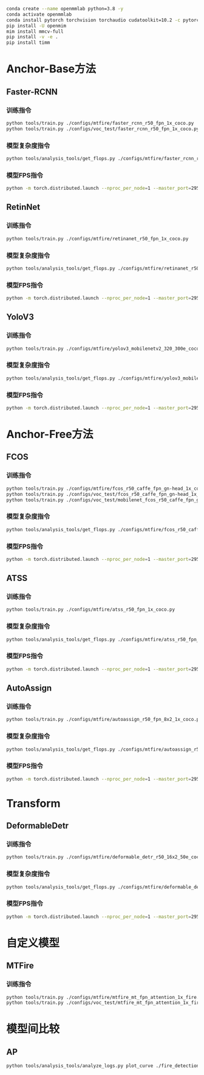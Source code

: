 ```bash
conda create --name openmmlab python=3.8 -y
conda activate openmmlab
conda install pytorch torchvision torchaudio cudatoolkit=10.2 -c pytorch
pip install -U openmim
mim install mmcv-full
pip install -v -e .
pip install timm
```

# Anchor-Base方法

## Faster-RCNN

### 训练指令

```bash
python tools/train.py ./configs/mtfire/faster_rcnn_r50_fpn_1x_coco.py
python tools/train.py ./configs/voc_test/faster_rcnn_r50_fpn_1x_coco.py
```

### 模型复杂度指令

```bash
python tools/analysis_tools/get_flops.py ./configs/mtfire/faster_rcnn_r50_fpn_1x_coco.py --shape 800 1280
```

### 模型FPS指令

```bash
python -m torch.distributed.launch --nproc_per_node=1 --master_port=29500 tools/analysis_tools/benchmark.py ./configs/mtfire/faster_rcnn_r50_fpn_1x_coco.py ./checkpoints/faster_rcnn_r50_fpn_1x_coco_20200130-047c8118.pth --launcher pytorch
```

## RetinNet

### 训练指令

```bash
python tools/train.py ./configs/mtfire/retinanet_r50_fpn_1x_coco.py
```

### 模型复杂度指令

```bash
python tools/analysis_tools/get_flops.py ./configs/mtfire/retinanet_r50_fpn_1x_coco.py --shape 800 1280
```

### 模型FPS指令

```bash
python -m torch.distributed.launch --nproc_per_node=1 --master_port=29500 tools/analysis_tools/benchmark.py ./configs/mtfire/retinanet_r50_fpn_1x_coco.py ./checkpoints/retinanet_r50_fpn_1x_coco_20200130-c2398f9e.pth --launcher pytorch
```

## YoloV3

### 训练指令

```bash
python tools/train.py ./configs/mtfire/yolov3_mobilenetv2_320_300e_coco.py
```

### 模型复杂度指令

```bash
python tools/analysis_tools/get_flops.py ./configs/mtfire/yolov3_mobilenetv2_320_300e_coco.py --shape 800 1280
```

### 模型FPS指令

```bash
python -m torch.distributed.launch --nproc_per_node=1 --master_port=29500 tools/analysis_tools/benchmark.py ./configs/mtfire/yolov3_mobilenetv2_320_300e_coco.py ./checkpoints/yolov3_mobilenetv2_320_300e_coco_20210719_215349-d18dff72.pth --launcher pytorch
```

# Anchor-Free方法

## FCOS

### 训练指令

```bash
python tools/train.py ./configs/mtfire/fcos_r50_caffe_fpn_gn-head_1x_coco.py
python tools/train.py ./configs/voc_test/fcos_r50_caffe_fpn_gn-head_1x_coco.py
python tools/train.py ./configs/voc_test/mobilenet_fcos_r50_caffe_fpn_gn-head_1x_coco.py
```

### 模型复杂度指令

```bash
python tools/analysis_tools/get_flops.py ./configs/mtfire/fcos_r50_caffe_fpn_gn-head_1x_coco.py --shape 800 1280
```

### 模型FPS指令

```bash
python -m torch.distributed.launch --nproc_per_node=1 --master_port=29500 tools/analysis_tools/benchmark.py ./configs/mtfire/fcos_r50_caffe_fpn_gn-head_1x_coco.py ./checkpoints/fcos_r50_caffe_fpn_gn-head_1x_coco-821213aa.pth --launcher pytorch
```

## ATSS

### 训练指令

```bash
python tools/train.py ./configs/mtfire/atss_r50_fpn_1x_coco.py
```

### 模型复杂度指令

```bash
python tools/analysis_tools/get_flops.py ./configs/mtfire/atss_r50_fpn_1x_coco.py --shape 800 1280
```

### 模型FPS指令

```bash
python -m torch.distributed.launch --nproc_per_node=1 --master_port=29500 tools/analysis_tools/benchmark.py ./configs/mtfire/atss_r50_fpn_1x_coco.py ./checkpoints/atss_r50_fpn_1x_coco_20200209-985f7bd0.pth --launcher pytorch
```

## AutoAssign

### 训练指令

```bash
python tools/train.py ./configs/mtfire/autoassign_r50_fpn_8x2_1x_coco.py
```

### 模型复杂度指令

```bash
python tools/analysis_tools/get_flops.py ./configs/mtfire/autoassign_r50_fpn_8x2_1x_coco.py --shape 800 1280
```

### 模型FPS指令

```bash
python -m torch.distributed.launch --nproc_per_node=1 --master_port=29500 tools/analysis_tools/benchmark.py ./configs/mtfire/autoassign_r50_fpn_8x2_1x_coco.py ./checkpoints/auto_assign_r50_fpn_1x_coco_20210413_115540-5e17991f.pth --launcher pytorch
```

# Transform

## DeformableDetr

### 训练指令

```bash
python tools/train.py ./configs/mtfire/deformable_detr_r50_16x2_50e_coco.py
```

### 模型复杂度指令

```bash
python tools/analysis_tools/get_flops.py ./configs/mtfire/deformable_detr_r50_16x2_50e_coco.py --shape 800 1280
```

### 模型FPS指令

```bash
python -m torch.distributed.launch --nproc_per_node=1 --master_port=29500 tools/analysis_tools/benchmark.py ./configs/mtfire/deformable_detr_r50_16x2_50e_coco.py ./checkpoints/deformable_detr_r50_16x2_50e_coco_20210419_220030-a12b9512.pth --launcher pytorch
```

# 自定义模型

## MTFire

### 训练指令

```bash
python tools/train.py ./configs/mtfire/mtfire_mt_fpn_attention_1x_fire.py
python tools/train.py ./configs/voc_test/mtfire_mt_fpn_attention_1x_fire.py
```

# 模型间比较

## AP

```bash
python tools/analysis_tools/analyze_logs.py plot_curve ./fire_detection/fasterrcnn/20220730_132346.log.json ./fire_detection/retinanet/20220729_154416.log.json ./fire_detection/fcos/20220719_034237.log.json ./fire_detection/autoassign/20220729_150647.log.json ./fire_detection/atss/20220729_144919.log.json ./fire_detection/yolov3/20220730_132105.log.json --legend Faster-RCNN RetinaNet FCOS AutoAssign ATSS YOLOv3 --keys bbox_mAP
```